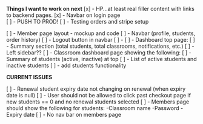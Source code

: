 **Things I want to work on next**
[x] - HP...at least real filler content with links to backend pages.
      [x] - Navbar on login page   
[ ] - PUSH TO PROD!
[ ] - Testing orders and stripe setup

[ ] - Member page layout - mockup and code
      [ ] - Navbar (profile, students, order history)
      [ ] - Logout button in navbar
      [ ] - 
[ ] - Dashboard top page:
      [ ] - Summary section (total students, total classrooms, notifications, etc.)
      [ ] - Left sidebar??
[ ] - Classroom dashboard page showing the following:
      [ ] - Summary of students (active, inactive) at top
      [ ] - List of active students and inactive students
      [ ] - add students functionality


**CURRENT ISSUES**

[ ] - Renewal student expiry date not changing on renewal (when expiry date is null)
[ ] - User should not be allowed to click past checkout page if new students == 0 and no renewal students selected
[ ] - Members page should show the following for students:
      -Classroom name
      -Password
      -Expiry date
[ ] - No nav bar on members page




